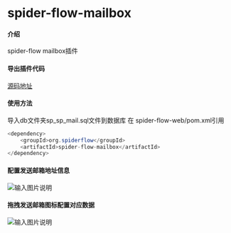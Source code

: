 
# spider-flow-mailbox
#### 介绍
spider-flow mailbox插件


####  导出插件代码
[源码地址](https://gitee.com/jmxd/spider-flow-mailbox)

#### 使用方法
导入db文件夹sp_sp_mail.sql文件到数据库
在 spider-flow-web/pom.xml引用  
```java
<dependency>
 	<groupId>org.spiderflow</groupId>
 	<artifactId>spider-flow-mailbox</artifactId>
</dependency>
```

#### 配置发送邮箱地址信息
![输入图片说明](https://images.gitee.com/uploads/images/2020/0420/120111_30d0a6ed_1324601.png "微信截图_20200420101403.png")
#### 拖拽发送邮箱图标配置对应数据
![输入图片说明](https://images.gitee.com/uploads/images/2020/0420/120139_0a3f7d69_1324601.png "微信截图_20200420115333.png")